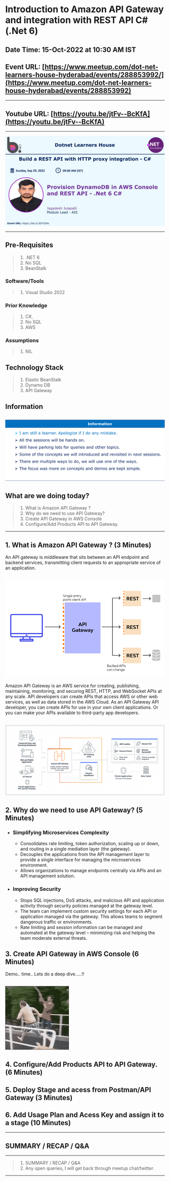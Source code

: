 # Introduction to Amazon API Gateway and integration with REST API C# (.Net 6)

## Date Time: 15-Oct-2022 at 10:30 AM IST

## Event URL: [https://www.meetup.com/dot-net-learners-house-hyderabad/events/288853992/](https://www.meetup.com/dot-net-learners-house-hyderabad/events/288853992)

---
## Youtube URL: [https://youtu.be/jtFv--BcKfA](https://youtu.be/jtFv--BcKfA)

---

![Jagadesh|150x150](./Images/Jagadesh.jpg)

---

## Pre-Requisites

> 1. .NET 6
> 1. No SQL
> 1. BeanStalk

### Software/Tools

> 1. Visual Studio 2022

### Prior Knowledge

> 1. C#,
> 1. No SQL
> 1. AWS

### Assumptions

> 1. NIL

## Technology Stack

> 1. Elastic BeanStalk
> 1. Dynamo DB
> 1. API Gateway


## Information

## ![Information | 100x100](./Images/Information.PNG)

## What are we doing today?

> 1. What is Amazon API Gateway ?
> 1. Why do we need to use API Gateway?
> 1. Create API Gateway in AWS Console
> 1. Configure/Add Products API to API Gateway.

---

## 1. What is Amazon API Gateway ? (3 Minutes)
An API gateway is middleware that sits between an API endpoint and backend services, transmitting client requests to an appropriate service of an application.

## ![API Gateway | 100x100](./Images/API_Gateway.png)

Amazon API Gateway is an AWS service for creating, publishing, maintaining, monitoring, and securing REST, HTTP, and WebSocket APIs at any scale. API developers can create APIs that access AWS or other web services, as well as data stored in the AWS Cloud. As an API Gateway API developer, you can create APIs for use in your own client applications. Or you can make your APIs available to third-party app developers.

## ![Amazon API Gateway | 100x100](./Images/AWS_API_Gateway.png)

## 2. Why do we need to use API Gateway? (5 Minutes)

 * ### Simplifying Microservices Complexity
    * Consolidates rate limiting, token authorization, scaling up or down, and routing in a single mediation layer (the gateway).
    * Decouples the applications from the API management layer to provide a single interface for managing the microservices environment.
    * Allows organizations to manage endpoints centrally via APIs and an API management solution.
 * ### Improving Security
    * Stops SQL injections, DoS attacks, and malicious API and application activity through security policies managed at the gateway level.
    * The team can implement custom security settings for each API or application managed via the gateway. This allows teams to segment dangerous traffic or environments.
    * Rate limiting and session information can be managed and automated at the gateway level – minimizing risk and helping the team moderate external threats.


## 3. Create API Gateway in AWS Console (6 Minutes)
Demo.. time.. Lets do a deep dive.....!!
## ![Deep Dive | 100x100](./Images/Deep_Dive.gif)

## 4. Configure/Add Products API to API Gateway. (6 Minutes)

## 5. Deploy Stage and acess from Postman/API Gateway (3 Minutes)

## 6. Add Usage Plan and Acess Key and assign it to a stage (10 Minutes)

---

## SUMMARY / RECAP / Q&A

---

> 1. SUMMARY / RECAP / Q&A
> 2. Any open queries, I will get back through meetup chat/twitter.

---

